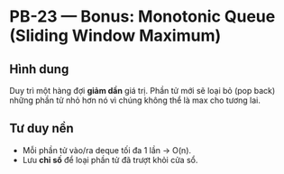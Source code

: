 # PB-23 — Bonus: Monotonic Queue (Sliding Window Maximum)

## Hình dung
Duy trì một hàng đợi **giảm dần** giá trị. Phần tử mới sẽ loại bỏ (pop back) những phần tử nhỏ hơn nó vì chúng không thể là max cho tương lai.

## Tư duy nền
- Mỗi phần tử vào/ra deque tối đa 1 lần → O(n).
- Lưu **chỉ số** để loại phần tử đã trượt khỏi cửa sổ.

